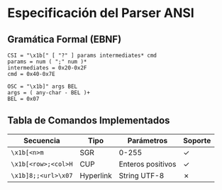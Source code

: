 # Especificación del Parser ANSI

## Gramática Formal (EBNF)
```ebnf
CSI = "\x1b[" [ "?" ] params intermediates* cmd
params = num ( ";" num )*
intermediates = 0x20-0x2F
cmd = 0x40-0x7E

OSC = "\x1b]" args BEL
args = ( any-char - BEL )+
BEL = 0x07
```

## Tabla de Comandos Implementados
| Secuencia          | Tipo       | Parámetros           | Soporte |
|---------------------|------------|----------------------|---------|
| `\x1b[<n>m`         | SGR        | 0-255                | ✓       |
| `\x1b[<row>;<col>H` | CUP        | Enteros positivos    | ✓       |
| `\x1b]8;;<url>\x07` | Hyperlink  | String UTF-8         | ✗       |